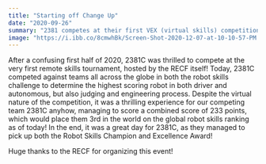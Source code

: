 ```yaml
---
title: "Starting off Change Up"
date: "2020-09-26"
summary: "2381 competes at their first VEX (virtual skills) competition for the Change Up season."
image: "https://i.ibb.co/8cmwhBk/Screen-Shot-2020-12-07-at-10-10-57-PM.png"
---
```


After a confusing first half of 2020, 2381C was thrilled to compete at the very first remote skills tournament, hosted by the RECF itself! Today, 2381C competed against teams all across the globe in both the robot skills challenge to determine the highest scoring robot in both driver and autonomous, but also judging and engineering process.
Despite the virtual nature of the competition, it was a thrilling experience for our competing team 2381C anyhow, managing to score a combined score of 233 points, which would place them 3rd in the world on the global robot skills ranking as of today! In the end, it was a great day for 2381C, as they managed to pick up both the Robot Skills Champion and Excellence Award!

Huge thanks to the RECF for organizing this event!
